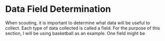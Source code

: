 # Data Field Determination

When scouting, it is important to determine what data will be useful to collect. Each type of data collected is called a field. For the purpose of this section, I will be using basketball as an example. One field might be&#x20;

